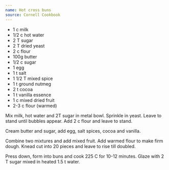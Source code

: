 ```yaml
---
name: Hot cross buns
source: Cornell Cookbook
---
```


* 1 c milk
* 1/2 c hot water
* 2 T sugar
* 2 T dried yeast
* 2 c flour
* 100g butter
* 1/2 c sugar
* 1 egg
* 1 t salt
* 1 1/2 T mixed spice
* 1 t ground nutmeg 
* 2 t cocoa
* 1 t vanilla essence
* 1 c mixed dried fruit
* 2-3 c flour (warmed)

Mix milk, hot water and 2T sugar in metal bowl.  Sprinkle in yeast.  Leave to stand until bubbles appear.  Add  2 c flour and leave to stand.

Cream butter and sugar, add egg, salt spices, cocoa and vanilla.

Combine two mixtures and add mixed fruit.  Add warmed flour to make firm dough.  Knead cut into 20 pieces and leave to rise till doubled.

Press down, form into buns and cook 225 C for 10-12 minutes.  Glaze with 2 T sugar mixed in heated 1.5 t water.

